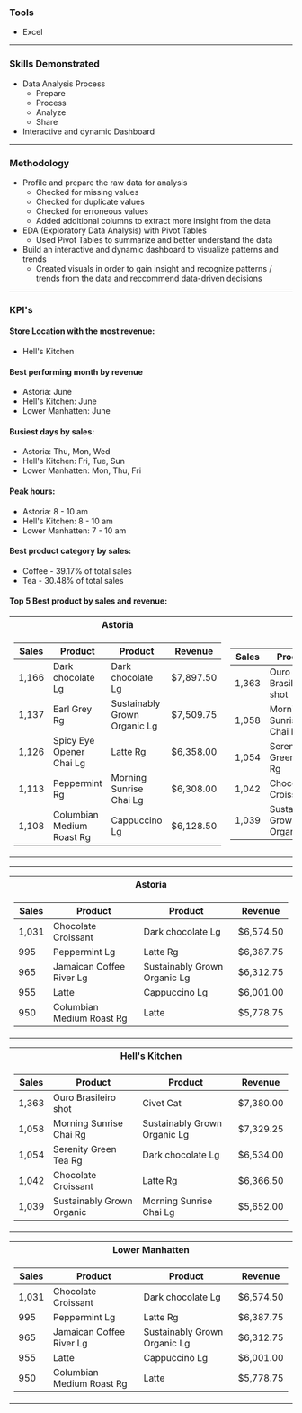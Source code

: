 ### Tools
* Excel

---

### Skills Demonstrated
* Data Analysis Process
    * Prepare
    * Process
    * Analyze
    * Share
* Interactive and dynamic Dashboard

---

### Methodology
* Profile and prepare the raw data for analysis
    * Checked for missing values
    * Checked for duplicate values
    * Checked for erroneous values
    * Added additional columns to extract more insight from the data
* EDA (Exploratory Data Analysis) with Pivot Tables
    * Used Pivot Tables to summarize and better understand the data
* Build an interactive and dynamic dashboard to visualize patterns and trends
    * Created visuals in order to gain insight and recognize patterns / trends from the data and reccommend data-driven decisions

---

### KPI's
#### Store Location with the most revenue:
* Hell's Kitchen

#### Best performing month by revenue
* Astoria: June
* Hell's Kitchen: June
* Lower Manhatten: June

#### Busiest days by sales:
* Astoria: Thu, Mon, Wed
* Hell's Kitchen: Fri, Tue, Sun
* Lower Manhatten: Mon, Thu, Fri

#### Peak hours:
* Astoria: 8 - 10 am
* Hell's Kitchen: 8 - 10 am
* Lower Manhatten: 7 - 10 am

#### Best product category by sales:
* Coffee - 39.17% of total sales
* Tea - 30.48% of total sales

#### Top 5 Best product by sales and revenue:
<table>
<tr><th>Astoria</th><th>Hell's Kitchen</th><th>Lower Manhatten</th></tr>
<tr><td>

<!-- Astoria -->
|Sales|Product|Product|Revenue|
|---|---|---|---|
1,166|Dark chocolate Lg|Dark chocolate Lg|$7,897.50
1,137|Earl Grey Rg|Sustainably Grown Organic Lg|$7,509.75
1,126|Spicy Eye Opener Chai Lg|Latte Rg|$6,358.00
1,113|Peppermint Rg|Morning Sunrise Chai Lg|$6,308.00
1,108|Columbian Medium Roast Rg|Cappuccino Lg|$6,128.50

</td><td>

<!-- Hell's Kitchen -->
|Sales|Product|Product|Revenue|
|---|---|---|---|
1,363|Ouro Brasileiro shot|Civet Cat|$7,380.00
1,058|Morning Sunrise Chai Rg|Sustainably Grown Organic Lg|$7,329.25
1,054|Serenity Green Tea Rg|Dark chocolate Lg|$6,534.00
1,042|Chocolate Croissant|Latte Rg|$6,366.50
1,039|Sustainably Grown Organic|Morning Sunrise Chai Lg|$5,652.00

</td><td>

<!-- Lower Manhatten-->
|Sales|Product|Product|Revenue|
|---|---|---|---|
1,031|Chocolate Croissant|Dark chocolate Lg|$6,574.50
995|Peppermint Lg|Latte Rg|$6,387.75
965|Jamaican Coffee River Lg|Sustainably Grown Organic Lg|$6,312.75
955|Latte|Cappuccino Lg|$6,001.00
950|Columbian Medium Roast Rg|Latte|$5,778.75

</td></tr></table>

---

<table>
<tr><th>Astoria</th></tr>
<tr><td>

|Sales|Product|Product|Revenue|
|---|---|---|---|
1,031|Chocolate Croissant|Dark chocolate Lg|$6,574.50
995|Peppermint Lg|Latte Rg|$6,387.75
965|Jamaican Coffee River Lg|Sustainably Grown Organic Lg|$6,312.75
955|Latte|Cappuccino Lg|$6,001.00
950|Columbian Medium Roast Rg|Latte|$5,778.75

</tr></td></table>

<table>
<tr><th>Hell's Kitchen</th></tr>
<tr><td>

|Sales|Product|Product|Revenue|
|---|---|---|---|
1,363|Ouro Brasileiro shot|Civet Cat|$7,380.00
1,058|Morning Sunrise Chai Rg|Sustainably Grown Organic Lg|$7,329.25
1,054|Serenity Green Tea Rg|Dark chocolate Lg|$6,534.00
1,042|Chocolate Croissant|Latte Rg|$6,366.50
1,039|Sustainably Grown Organic|Morning Sunrise Chai Lg|$5,652.00

</tr></td></table>

<table>
<tr><th>Lower Manhatten</th></tr>
<tr><td>

|Sales|Product|Product|Revenue|
|---|---|---|---|
1,031|Chocolate Croissant|Dark chocolate Lg|$6,574.50
995|Peppermint Lg|Latte Rg|$6,387.75
965|Jamaican Coffee River Lg|Sustainably Grown Organic Lg|$6,312.75
955|Latte|Cappuccino Lg|$6,001.00
950|Columbian Medium Roast Rg|Latte|$5,778.75

</tr></td></table>